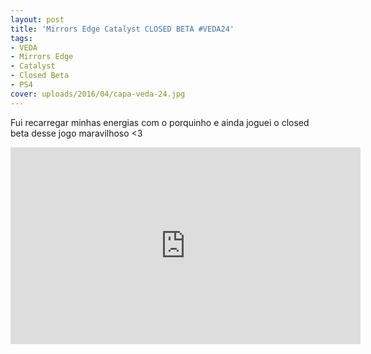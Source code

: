 ```yaml
---
layout: post
title: 'Mirrors Edge Catalyst CLOSED BETA #VEDA24'
tags:
- VEDA
- Mirrors Edge
- Catalyst
- Closed Beta
- PS4
cover: uploads/2016/04/capa-veda-24.jpg
---
```


Fui recarregar minhas energias com o porquinho e ainda joguei o closed beta desse jogo maravilhoso <3

<iframe width="560" height="315" src="https://www.youtube.com/embed/cP7oqWmQdoY" frameborder="0" allowfullscreen></iframe>
